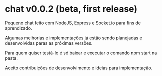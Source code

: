 # chat v0.0.2 (beta, first release)

Pequeno chat feito com NodeJS, Express e Socket.io para fins de aprendizado.

Algumas melhorias e implementações já estão sendo planejadas e desenvolvidas paras as próximas versões.

Para quem quiser testá-lo é só baixar e executar o comando npm start na pasta.

Aceito contribuições de desenvolvimento e ideias para implementação.
